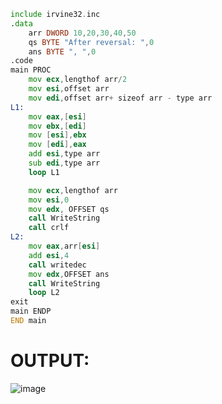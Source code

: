 ```asm
include irvine32.inc
.data
	arr DWORD 10,20,30,40,50
	qs BYTE "After reversal: ",0
	ans BYTE ", ",0
.code
main PROC
	mov ecx,lengthof arr/2
	mov esi,offset arr
	mov edi,offset arr+ sizeof arr - type arr
L1:
	mov eax,[esi]
	mov ebx,[edi]
	mov [esi],ebx
	mov [edi],eax
	add esi,type arr
	sub edi,type arr
	loop L1

	mov ecx,lengthof arr
	mov esi,0
	mov edx, OFFSET qs
	call WriteString
	call crlf
L2:
	mov eax,arr[esi]
	add esi,4
	call writedec
	mov edx,OFFSET ans
	call WriteString
	loop L2
exit  
main ENDP
END main
```

# OUTPUT:
![image](https://github.com/user-attachments/assets/641c8525-027a-437c-887f-531d81847299)
